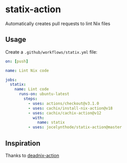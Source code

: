 # statix-action

Automatically creates pull requests to lint Nix
files

## Usage

Create a `.github/workflows/statix.yml` file:

```yaml
on: [push]

name: Lint Nix code

jobs:
  statix:
    name: Lint code
      runs-on: ubuntu-latest
        steps:
          - uses: actions/checkout@v3.1.0
          - uses: cachix/install-nix-action@v18
          - uses: cachix/cachix-action@v12
            with:
              name: statix
          - uses: jocelynthode/statix-action@master
```


## Inspiration

Thanks to [deadnix-action](https://github.com/astro/deadnix-action)
